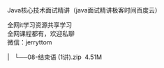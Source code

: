 Java核心技术面试精讲（java面试精讲极客时间百度云）

全网it学习资源共享学习<br>全网课程都有，欢迎私聊<br>微信：jerryttom<br>

| &nbsp;&nbsp;└──08-结束语 (1讲).zip &nbsp;4.51M